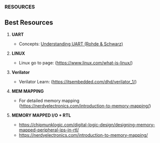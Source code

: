 ### RESOURCES 

## Best Resources 

1. **UART**  
   - Concepts: [Understanding UART (Rohde & Schwarz)](https://www.rohde-schwarz.com/cz/products/test-and-measurement/essentials-test-equipment/digital-oscilloscopes/understanding-uart_254524.html)

2. **LINUX**
   - Linux go to page: (https://www.linux.com/what-is-linux/)

3. **Verilator**
   - Verilator Learn: (https://itsembedded.com/dhd/verilator_1/)

4. **MEM MAPPING**
   - For detailed memory mapping (https://nerdyelectronics.com/introduction-to-memory-mapping/)

5. **MEMORY MAPPED I/O + RTL**
   - https://chipmunklogic.com/digital-logic-design/designing-memory-mapped-peripheral-ips-in-rtl/ 
   - https://nerdyelectronics.com/introduction-to-memory-mapping/ 
   